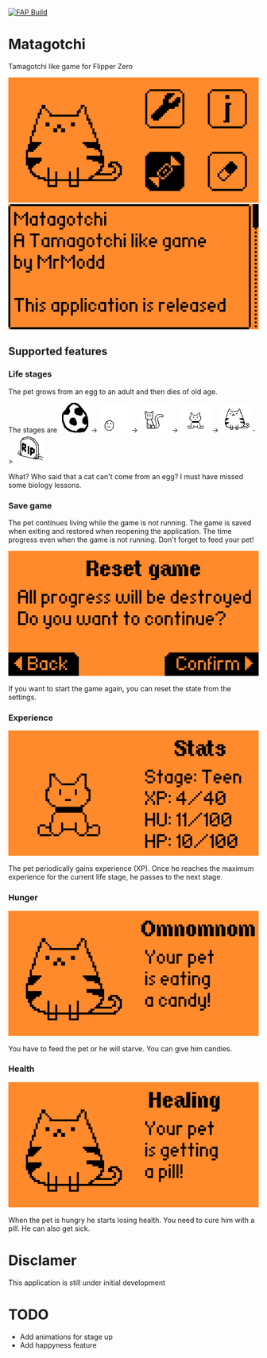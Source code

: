 [![FAP Build](https://github.com/MrModd/Matagotchi/actions/workflows/build.yml/badge.svg)](https://github.com/MrModd/Matagotchi/actions/workflows/build.yml)

# Matagotchi
Tamagotchi like game for Flipper Zero

![Home](images/home_screen.png)
![About](images/about_screen.png)

## Supported features
### Life stages
The pet grows from an egg to an adult and then dies of old age.

The stages are ![Egg](assets/egg_00_60x60.png) -> ![Baby](assets/baby_00_60x60.png) -> ![Child](assets/child_00_60x60.png) -> ![Teen](assets/teen_00_60x60.png) -> ![Adult](assets/adult_00_60x60.png) -> ![Dead](assets/dead_00_60x60.png)

What? Who said that a cat can't come from an egg? I must have missed some biology lessons.

### Save game
The pet continues living while the game is not running.
The game is saved when exiting and restored when reopening
the application.
The time progress even when the game is not running.
Don't forget to feed your pet!

![Reset](images/reset_screen.png)

If you want to start the game again, you can reset the
state from the settings.

### Experience
![Stats](images/stats_screen.png)

The pet periodically gains experience (XP). Once he reaches
the maximum experience for the current life stage,
he passes to the next stage.

### Hunger
![Candy](images/candy_screen.png)

You have to feed the pet or he will starve.
You can give him candies.

### Health
![Pill](images/pill_screen.png)

When the pet is hungry he starts losing health.
You need to cure him with a pill.
He can also get sick.

# Disclamer
This application is still under initial development

# TODO

* Add animations for stage up
* Add happyness feature
